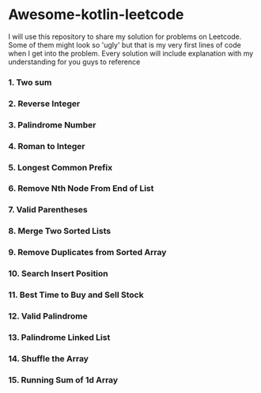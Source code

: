 # Awesome-kotlin-leetcode
I will use this repository to share my solution for problems on Leetcode. Some of them might look so 'ugly' but that is my very first lines of code when I get into the problem. Every solution will include explanation with my understanding for you guys to reference

### 1. Two sum

### 2. Reverse Integer

### 3. Palindrome Number  

### 4. Roman to Integer

### 5. Longest Common Prefix

### 6. Remove Nth Node From End of List

### 7. Valid Parentheses 

### 8. Merge Two Sorted Lists

### 9. Remove Duplicates from Sorted Array

### 10. Search Insert Position

### 11. Best Time to Buy and Sell Stock

### 12. Valid Palindrome    	

### 13. Palindrome Linked List    	

### 14. Shuffle the Array   

### 15. Running Sum of 1d Array  



